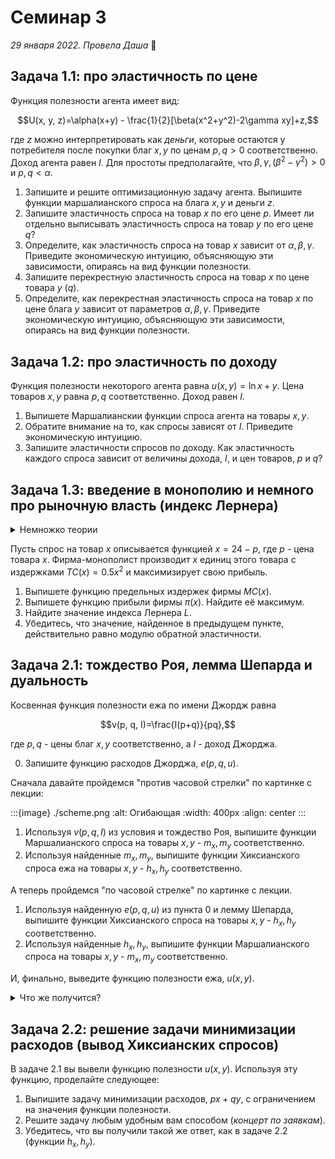 # Семинар 3
*29 января 2022. Провела Даша* 🐼

## Задача 1.1: про эластичность по цене

Функция полезности агента имеет вид:

$$U(x, y, z)=\alpha(x+y) - \frac{1}{2}[\beta(x^2+y^2)-2\gamma xy]+z,$$

где $z$ можно интерпретировать как *деньги*, которые остаются у потребителя после покупки благ $x, y$ по ценам $p, q >0$ соответственно. Доход агента равен $I$. Для простоты предполагайте, что $\beta, \gamma, (\beta^2-\gamma^2) > 0$ и $p, q < \alpha$.

1. Запишите и решите оптимизационную задачу агента. Выпишите функции маршалианского спроса на блага $x, y$ и деньги $z$. 
2. Запишите эластичность спроса на товар $x$ по его цене $p$. Имеет ли отдельно выписывать эластичность спроса на товар $y$ по его цене $q$? 
3. Определите, как эластичность спроса на товар $x$ зависит от $\alpha, \beta, \gamma$. Приведите экономическую интуицию, объясняющую эти зависимости, опираясь на вид функции полезности.
4. Запишите перекрестную эластичность спроса на товар $x$ по цене товара $y$ ($q$).
5. Определите, как перекрестная эластичность спроса на товар $x$ по цене блага $y$ зависит от параметров $\alpha, \beta, \gamma$. Приведите экономическую интуицию, объясняющую эти зависимости, опираясь на вид функции полезности.

## Задача 1.2: про эластичность по доходу

Функция полезности некоторого агента равна $u(x, y)=\ln x +y$. Цена товаров $x, y$ равна $p, q$ соответственно. Доход равен $I$.

1. Выпишете Маршалианскии функции спроса агента на товары $x, y$.
2. Обратите внимание на то, как спросы зависят от $I$. Приведите экономическую интуицию.
3. Запишите эластичности спросов по доходу. Как эластичность каждого спроса зависит от величины дохода, $I$, и цен товаров, $p$ и $q$?

## Задача 1.3: введение в монополию и немного про рыночную власть (индекс Лернера)

<details>
    <summary>Немножко теории</summary>

---
На лекции была затронута такая рыночная структура, как монополия. Во-первых, как вы уже знаете, это означает, что фирма обладает абсолютной рыночной властью и является единственной фирмой на рынке ([μόνος «один» + πωλέω «продаю»](https://ru.wikipedia.org/wiki/Монополия)). Еще прекрасно то, что фирма-монополист *сама назначает цены на свои товары*. Это значит, что при решении своей оптимизационной задачи монополист максимизирует прибыль при условии, что цена зависит от его решения. 

Например, агенты потребляют только один товар, $x$, который производит и продает монополист. Их спрос (*совокупный*, то есть отражает, сколько суммарно готовы приобрести агенты при каждой цене $p$) равен $x=12-p$. **Обратная функция спроса** будет равна в таком случае $p=12-x$.

Для производства $x$ единиц продукции фирма затрачивает $TC(x)=x^2$ денежных единиц. **Прибылью** фирмы мы называем то, сколько фирма получает в результате производства и продажи товара, иными словами, разницу между **выручкой** и **издержками**. **Выручка**, в свою очередь, представляет собой то, сколько фирма *выручила*, продавая свой товар. Так, фирма максимизирует следующую функцию прибыли при заданных выше функциях:

$$\pi (x) = (12-x)x - x^2 \to \max_{x\geqslant 0}$$

Прибыль фирмы, кстати, можно интерпретировать также как *полезность* фирмы, которую она получает, осуществляя производство и продажу своей продукции. Возвращаясь к решению задачи, мы сразу можем заметить, что функция прибыли имеет глобальный максимум (парабола с ветвями вниз), который достигается в точке $x^*=3$. Цена будет равна $9$. 

Чтобы прочувствовать тот факт, что фирма *полностью* влияет на цену, можно записать функцию прибыли, выразив количество товара $x$ через цену $p$.

---

**Предельными издержками** называются траты, которые фирма несет при производстве дополнительной единицы продукции. Так, если фирма может произвести только целое количество единиц продукции, то её предельные издержки от производства дополнительной единицы продукции, $x+1$-ой, будут равны 

$$MC(x+1)=\frac{TC(x+1)-TC(x)}{(x+1)-x}.$$

Если приращение объемов производство может быть не только целым, а, например, равным 0.5, то предельные издержки при увеличении производства на $\Delta >0$ будут равны

$$MC(x+\Delta)=\frac{TC(x+\Delta)-TC(x)}{(x+\Delta)-x}=\frac{TC(x+\Delta)-TC(x)}{\Delta}.$$

Если же фирма может производить абсолютно любое количество $x\in \mathbb{R}_+$, то $\Delta \to 0$ и вы получаете определение производной. Тогда предельные издержки производства $x$-ой единицы продукции будут равны:

$$MC(x)=TC'(x).$$

А теперь можно перейти к решению задачи.

---
</details>

Пусть спрос на товар $x$ описывается функцией $x=24-p$, где $p$ - цена товара $x$. Фирма-монополист производит $x$ единиц этого товара с издержками $TC(x)=0.5x^2$ и максимизирует свою прибыль.

1. Выпишете функцию предельных издержек фирмы $MC(x)$.
2. Выпишете функцию прибыли фирмы $\pi(x)$. Найдите её максимум.
3. Найдите значение индекса Лернера $L$.
4. Убедитесь, что значение, найденное в предыдущем пункте, действительно равно модулю обратной эластичности.

## Задача 2.1: тождество Роя, лемма Шепарда и дуальность

Косвенная функция полезности ежа по имени Джордж равна 

$$v(p, q, I)=\frac{I(p+q)}{pq},$$

где $p, q$ - цены благ $x, y$ соответственно, а $I$ - доход Джорджа.

0. Запишите функцию расходов Джорджа, $e(p, q, u)$.

Сначала давайте пройдемся "против часовой стрелки" по картинке с лекции:

:::{image} ./scheme.png
:alt: Огибающая
:width: 400px
:align: center
:::

1. Используя $v(p, q, I)$ из условия и тождество Роя, выпишите функции Маршалианского спроса на товары $x, y$ - $m_x, m_y$ соответственно.
2. Используя найденные $m_x, m_y$, выпишите функции Хиксианского спроса ежа на товары $x, y$ - $h_x, h_y$ соответственно. 

А теперь пройдемся "по часовой стрелке" по картинке с лекции.

1. Используя найденную $e(p, q, u)$ из пункта 0 и лемму Шепарда, выпишите функции Хиксианского спроса на товары $x, y$ - $h_x, h_y$ соответственно.
2. Используя найденные $h_x, h_y$, выпишите функции Маршалианского спроса на товары $x, y$ - $m_x, m_y$ соответственно.

И, финально, выведите функцию полезности ежа, $u(x, y)$.

<details>
    <summary>Что же получится?</summary>

$$u(x, y)=(\sqrt{x} + \sqrt{y})^2$$

</details>

## Задача 2.2: решение задачи минимизации расходов (вывод Хиксианских спросов)

В задаче 2.1 вы вывели функцию полезности $u(x, y)$. Используя эту функцию, проделайте следующее:

1. Выпишите задачу минимизации расходов, $px+qy$, с ограничением на значения функции полезности.
2. Решите задачу любым удобным вам способом (*концерт по заявкам*).
3. Убедитесь, что вы получили такой же ответ, как в задаче 2.2 (функции $h_x, h_y$).